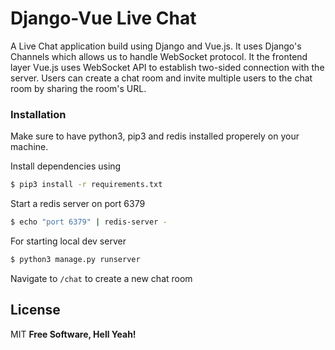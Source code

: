 # Django-Vue Live Chat

A Live Chat application build using Django and Vue.js. It uses Django's Channels which allows us to handle WebSocket protocol. It the frontend layer Vue.js uses WebSocket API to establish two-sided connection with the server. Users can create a chat room and invite multiple users to the chat room by sharing the room's URL.


### Installation

Make sure to have python3, pip3 and redis installed properely on your machine.

Install dependencies using
```sh
$ pip3 install -r requirements.txt
```
Start a redis server on port 6379
```sh
$ echo "port 6379" | redis-server -
```
For starting local dev server
```sh
$ python3 manage.py runserver
```
Navigate to ``` /chat ``` to create a new chat room

License
----
MIT
**Free Software, Hell Yeah!**


